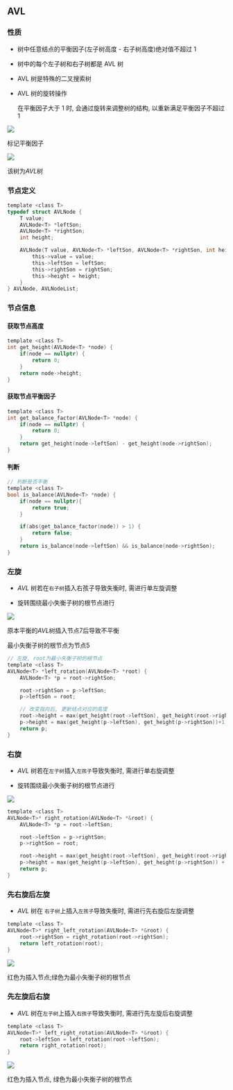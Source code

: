 ## AVL


### 性质

- 树中任意结点的平衡因子(左子树高度 - 右子树高度)绝对值不超过 1

- 树中的每个左子树和右子树都是 AVL 树

- AVL 树是特殊的二叉搜索树

- AVL 树的旋转操作

    在平衡因子大于 $1$ 时, 会通过旋转来调整树的结构, 以重新满足平衡因子不超过$1$

![](https://cdn.hurra.ltd/img/2022-3-26-2311.svg)

标记平衡因子

![](https://cdn.hurra.ltd/img/2022-3-26-2313.svg)

该树为$AVL$树


### 节点定义

```c
template <class T>
typedef struct AVLNode {
    T value;
    AVLNode<T> *leftSon;
    AVLNode<T> *rightSon;
    int height;

    AVLNode(T value, AVLNode<T> *leftSon, AVLNode<T> *rightSon, int height){
        this->value = value;
        this->leftSon = leftSon;
        this->rightSon = rightSon;
        this->height = height;
    }
} AVLNode, AVLNodeList;
```


### 节点信息


#### 获取节点高度

```c
template <class T>
int get_height(AVLNode<T> *node) {
    if(node == nullptr) {
        return 0;
    }
    return node->height;
}
```


#### 获取节点平衡因子

```c
template <class T>
int get_balance_factor(AVLNode<T> *node) {
    if(node == nullptr) {
        return 0;
    }
    return get_height(node->leftSon) - get_height(node->rightSon);
}
```


#### 判断

```c
// 判断是否平衡
template <class T>
bool is_balance(AVLNode<T> *node) {
    if(node == nullptr){
        return true;
    }

    if(abs(get_balance_factor(node)) > 1) {
        return false;
    }
    return is_balance(node->leftSon) && is_balance(node->rightSon);
}
```


### 左旋

- $AVL$ 树若在`右子树`插入右孩子导致失衡时, 需进行单左旋调整

- 旋转围绕最小失衡子树的根节点进行


![](https://cdn.hurra.ltd/img/2022-3-26-2325.svg)

原本平衡的$AVL$树插入节点$7$后导致不平衡

最小失衡子树的根节点为节点$5$

```c
// 左旋, root为最小失衡子树的根节点
template <class T>
AVLNode<T> *left_rotation(AVLNode<T> *root) {
    AVLNode<T> *p = root->rightSon;

    root->rightSon = p->leftSon;
    p->leftSon = root;

    // 改变指向后, 更新结点对应的高度
    root->height = max(get_height(root->leftSon), get_height(root->rightSon)) + 1;
    p->height = max(get_height(p->leftSon), get_height(p->rightSon))+1;
    return p;
}
```


### 右旋

- $AVL$ 树若在`左子树`插入`左孩子`导致失衡时, 需进行单右旋调整

- 旋转围绕最小失衡子树的根节点进行

![](https://cdn.hurra.ltd/img/2022-3-26-2336.svg)

```c
template <class T>
AVLNode<T>* right_rotation(AVLNode<T> *&root) {
    AVLNode<T> *p = root->leftSon;

    root->leftSon = p->rightSon;
    p->rightSon = root;

    root->height = max(get_height(root->leftSon), get_height(root->rightSon)) + 1;
    p->height = max(get_height(p->leftSon), get_height(p->rightSon)) + 1;
    return p;
}
```


### 先右旋后左旋

- $AVL$ 树在 `右子树`上插入`左孩子`导致失衡时, 需进行先右旋后左旋调整

```c
template <class T>
AVLNode<T>* right_left_rotation(AVLNode<T> *&root) {
    root->rightSon = right_rotation(root->rightSon);
    return left_rotation(root);
}
```

![](https://cdn.hurra.ltd/img/2022-3-26-2354.svg)

红色为插入节点;绿色为最小失衡子树的根节点


### 先左旋后右旋

- $AVL$ 树在`左子树`上插入`右孩子`导致失衡时, 需进行先左旋后右旋调整

```c
template <class T>
AVLNode<T>* left_right_rotation(AVLNode<T> *&root) {
    root->leftSon = left_rotation(root->leftSon);
    return right_rotation(root);
}
```

![](https://cdn.hurra.ltd/img/2022-3-27-0000.svg)

红色为插入节点, 绿色为最小失衡子树的根节点


